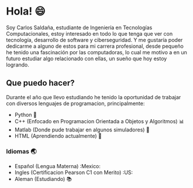 # Hola! 😄

Soy Carlos Saldaña, estudiante de Ingeniería en Tecnologías Computacionales, estoy interesado en todo lo que tenga que ver con tecnología, desarrollo de software y ciberseguridad. Y me gustaría poder dedicarme a alguno de estos para mi carrera profesional, desde pequeño he tenido una fascinación por las computadoras, lo cual me motivo a en un futuro estudiar algo relacionado con ellas, un sueño que hoy estoy logrando.


## Que puedo hacer?

Durante el año que llevo estudiando he tenido la oportunidad de trabajar con diversos lenguajes de programacion, principalmente:

- Python 🐍
- C++ (Enfocado en Programacion Orientada a Objetos y Algoritmos) 📊 
- Matlab  (Donde pude trabajar en algunos simuladores) 📌
- HTML (Aprendiendo actualmente) 🔨

### Idiomas 🌏
- Español (Lengua Materna) :Mexico:
- Ingles (Certificacion Pearson C1 con Merito) :US:
- Aleman (Estudiando) 📚
